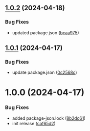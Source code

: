 ## [1.0.2](https://github.com/type-cms/react-sdk/compare/v1.0.1...v1.0.2) (2024-04-18)


### Bug Fixes

* updated package.json ([bcaa975](https://github.com/type-cms/react-sdk/commit/bcaa975aad109e194f5acb06cfb8607ad566b1c1))

## [1.0.1](https://github.com/type-cms/react-sdk/compare/v1.0.0...v1.0.1) (2024-04-17)


### Bug Fixes

* update package.json ([0c2568c](https://github.com/type-cms/react-sdk/commit/0c2568cf4e3cf298fa85b58060de5c98901dd534))

# 1.0.0 (2024-04-17)


### Bug Fixes

* added package-json.lock ([8b2dc61](https://github.com/type-cms/react-sdk/commit/8b2dc61225a10ab887955f9d749c5e3d930ae28d))
* init release ([caf65d2](https://github.com/type-cms/react-sdk/commit/caf65d2ae2796046b7f8c7c45ff5bc45768855c5))
